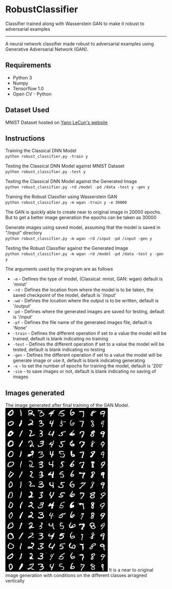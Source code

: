 # RobustClassifier
Classifier trained along with Wasserstein GAN to make it robust to adversarial examples 

------
A neural network classifier made robust to adversarial examples using Generative Adversarial Network (GAN).

## Requirements
- Python 3
- Numpy
- Tensorflow 1.0
- Open CV - Python

## Dataset Used
MNIST Dataset hosted on [Yann LeCun's website](http://yann.lecun.com/exdb/mnist/)

## Instructions
Training the Classical DNN Model  
`python robust_classifier.py -train y`

Testing the Classical DNN Model against MNIST Dataset  
`python robust_classifier.py -test y`

Testing the Classical DNN Model against the Generated Image  
`python robust_classifier.py -rd /model -pd /data -test y -gen y`

Training the Robust Classfier using Wasserstein GAN  
`python robust_classifier.py -m wgan -train y -e 30000`

The GAN is quickly able to create near to original image in 20000 epochs. But to get a better image generation the epochs can be taken as 30000

Generate images using saved model, assuming that the model is saved in "/input" directory  
`python robust_classifier.py -m wgan -rd /input -pd /input -gen y`

Testing the Robust Classifier against the Generated Image  
`python robust_classifier.py -m wgan -rd /model -pd /data -test y -gen y`  

The arguments used by the program are as follows  

- `-m` - Defines the type of model, (Classical: mnist, GAN: wgan) default is 'mnist'
- `-rd` - Defines the location from where the model is to be taken, the saved checkpoint of the model, default is '/input'
- `-wd` - Defines the location where the output is to be written, default is '/output'
- `-pd` - Defines where the generated images are saved for testing, default is '/input'
- `-pf` - Defines the file name of the generated images file, default is 'None'
- `-train` - Defines the different operation if set to a value the model will be trained, default is blank indicating no training
- `-test` - Defines the different operation if set to a value the model will be tested, default is blank indicating no testing
- `-gen` - Defines the different operation if set to a value the model will be generate image or use it, default is blank indicating generating
- `-e` - to set the number of epochs for training the model, default is '200'
- `-sim` - to save images or not, default is blank indicating no saving of images

## Images generated
The image generated after final training of the GAN Model.
<img src="images/sample_final.png" title="Final Image Generated">
It is a near to original image generation with conditions on the different classes arragned vertically


